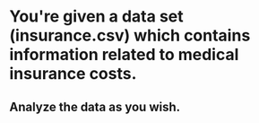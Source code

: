 # You're given a data set (insurance.csv) which contains information related to medical insurance costs. 
## Analyze the data as you wish.
